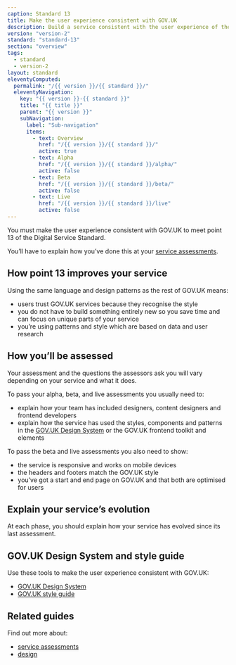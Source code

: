```yaml
---
caption: Standard 13
title: Make the user experience consistent with GOV.UK
description: Build a service consistent with the user experience of the rest of GOV.UK including using the design patterns and style guide.
version: "version-2"
standard: "standard-13"
section: "overview"
tags:
  - standard
  - version-2
layout: standard
eleventyComputed:
  permalink: "/{{ version }}/{{ standard }}/"
  eleventyNavigation:
    key: "{{ version }}-{{ standard }}"
    title: "{{ title }}"
    parent: "{{ version }}"
    subNavigation:
      label: "Sub-navigation"
      items:
        - text: Overview
          href: "/{{ version }}/{{ standard }}/"
          active: true
        - text: Alpha
          href: "/{{ version }}/{{ standard }}/alpha/"
          active: false
        - text: Beta
          href: "/{{ version }}/{{ standard }}/beta/"
          active: false
        - text: Live
          href: "/{{ version }}/{{ standard }}/live"
          active: false
---
```


You must make the user experience consistent with GOV.UK to meet point 13 of the Digital Service Standard.

You’ll have to explain how you’ve done this at your [service assessments](https://www.gov.uk/service-manual/service-assessments/how-service-assessments-work).

## How point 13 improves your service

Using the same language and design patterns as the rest of GOV.UK means:

- users trust GOV.UK services because they recognise the style
- you do not have to build something entirely new so you save time and can focus on unique parts of your service
- you’re using patterns and style which are based on data and user research

## How you’ll be assessed

Your assessment and the questions the assessors ask you will vary depending on your service and what it does.

To pass your alpha, beta, and live assessments you usually need to:

- explain how your team has included designers, content designers and frontend developers
- explain how the service has used the styles, components and patterns in the [GOV.UK Design System](https://design-system.service.gov.uk/) or the GOV.UK frontend toolkit and elements

To pass the beta and live assessments you also need to show:

- the service is responsive and works on mobile devices
- the headers and footers match the GOV.UK style
- you’ve got a start and end page on GOV.UK and that both are optimised for users

## Explain your service’s evolution

At each phase, you should explain how your service has evolved since its last assessment.

## GOV.UK Design System and style guide

Use these tools to make the user experience consistent with GOV.UK:

- [GOV.UK Design System](https://design-system.service.gov.uk/)
- [GOV.UK style guide](/guidance/style-guide/a-to-z-of-gov-uk-style)

## Related guides

Find out more about:

- [service assessments](https://www.gov.uk/service-manual/service-assessments)
- [design](https://www.gov.uk/service-manual/design)
